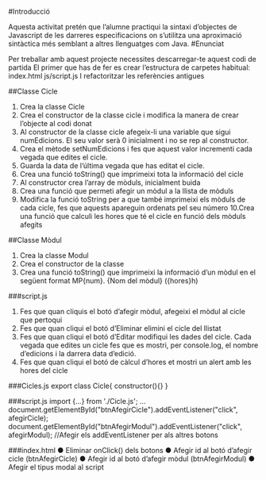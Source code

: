 #Introducció

Aquesta activitat pretén que l’alumne practiqui la sintaxi d’objectes de Javascript de les
darreres especificacions on s’utilitza una aproximació sintàctica més semblant a altres
llenguatges com Java.
#Enunciat

Per treballar amb aquest projecte necessites descarregar-te aquest codi de partida
El primer que has de fer es crear l’estructura de carpetes habitual:
  index.html
  js/script.js
I refactoritzar les referències antigues

##Classe Cicle
  1. Crea la classe Cicle
  2. Crea el constructor de la classe cicle i modifica la manera de crear l’objecte al codi
donat
  3. Al constructor de la classe cicle afegeix-li una variable que sigui numEdicions. El
seu valor serà 0 inicialment i no se rep al constructor.
  4. Crea el mètode setNumEdicions i fes que aquest valor incrementi cada vegada que
edites el cicle.
  5. Guarda la data de l’última vegada que has editat el cicle.
  6. Crea una funció toString() que imprimeixi tota la informació del cicle
  7. Al constructor crea l’array de mòduls, inicialment buida
  8. Crea una funció que permeti afegir un mòdul a la llista de mòduls
  9. Modifica la funció toString per a que també imprimeixi els mòduls de cada cicle, fes
que aquests apareguin ordenats pel seu número
  10.Crea una funció que calculi les hores que té el cicle en funció dels mòduls afegits

##Classe Mòdul
  1. Crea la classe Modul
  2. Crea el constructor de la classe
  3. Crea una funció toString() que imprimeixi la informació d’un mòdul en el següent
format
    MP{num}. {Nom del mòdul} ({hores}h)

###script.js
  1. Fes que quan cliquis el botó d’afegir mòdul, afegeixi el mòdul al cicle que pertoqui
  2. Fes que quan cliqui el botó d’Eliminar elimini el cicle del llistat
  3. Fes que quan cliqui el botó d’Editar modifiqui les dades del cicle. Cada vegada que
edites un cicle fes que es mostri, per console.log, el nombre d’edicions i la darrera
data d’edició.
  4. Fes que quan cliqui el botó de càlcul d’hores et mostri un alert amb les hores del
cicle

###Cicles.js
export class Cicle{
  constructor(){}
}

###script.js
import {...} from './Cicle.js';
...
document.getElementById("btnAfegirCicle").addEventListener("click", afegirCicle);
document.getElementById("btnAfegirModul").addEventListener("click", afegirModul);
//Afegir els addEventListener per als altres botons

###index.html
  ● Eliminar onClick() dels botons
  ● Afegir id al botó d’afegir cicle (btnAfegirCicle)
  ● Afegir id al botó d’afegir mòdul (btnAfegirModul)
  ● Afegir el tipus modal al script
<script src="script.js" type="module"></script>
